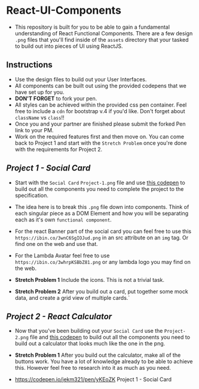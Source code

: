 # React-UI-Components

* This repository is built for you to be able to gain a fundamental understanding of React Functional Components. There are a few design `.png` files that you'll find inside of the `assets` directory that your tasked to build out into pieces of UI using ReactJS.

## Instructions

* Use the design files to build out your User Interfaces.
* All components can be built out using the provided codepens that we have set up for you.
* **DON'T FORGET** to fork your pen.
* All styles can be achieved within the provided css pen container. Feel free to include a `cdn` for bootstrap v.4 if you'd like. Don't forget about `className` vs `class`!!
* Once you and your partner are finished please submit the forked Pen link to your PM.
* Work on the required features first and then move on. You can come back to Project 1 and start with the `Stretch Problem` once you're done with the requirements for Project 2.

## _Project 1 - Social Card_

* Start with the `Social Card` `Project-1.png` file and use [this codepen](https://codepen.io/lambdaschool/pen/NYYWdx) to build out all the components you need to complete the project to the specification.

* The idea here is to break this `.png` file down into components. Think of each singular piece as a DOM Element and how you will be separating each as it's own `functional component`.
* For the react Banner part of the social card you can feel free to use this `https://ibin.co/3wnC6SgIOJud.png` in an src attribute on an `img` tag. Or find one on the web and use that.
* For the Lambda Avatar feel free to use `https://ibin.co/3whrpKSBbZ81.png` or any lambda logo you may find on the web.
* **Stretch Problem 1** Include the icons. This is not a trivial task.
* **Stretch Problem 2** After you build out a card, put together some mock data, and create a grid view of multiple cards.`

## _Project 2 - React Calculator_

* Now that you've been building out your `Social Card` use the `Project-2.png` file and [this codepen](https://codepen.io/lambdaschool/pen/xWWMzg) to build out all the components you need to build out a calculator that looks much like the one in the png.

* **Stretch Problem 1** After you build out the calculator, make all of the buttons work. You have a lot of knowledge already to be able to achieve this. However feel free to research into it as much as you need.


* https://codepen.io/jekm321/pen/yKEoZK  Project 1 - Social Card